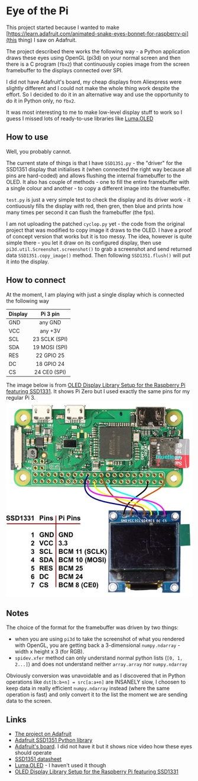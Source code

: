 # Eye of the Pi

This project started because I wanted to make [https://learn.adafruit.com/animated-snake-eyes-bonnet-for-raspberry-pi](this thing) I saw on Adafruit.

The project described there works the following way - a Python application draws these eyes using OpenGL (pi3d) on your normal screen and then there is a C program (`fbx2`)
that continuously copies image from the screen framebuffer to the displays connected over SPI.

I did not have Adafruit's board, my cheap displays from Aliexpress were slightly different and I could not make the whole thing work despite the effort.
So I decided to do it in an alternative way and use the opportunity to do it in Python only, no `fbx2`.

It was most interesting to me to make low-level display stuff to work so I guess I missed lots of ready-to-use libraries like [Luma.OLED](https://luma-oled.readthedocs.io/en/latest/hardware.html)

## How to use

Well, you probably cannot.

The current state of things is that I have `SSD1351.py` - the "driver" for the SSD1351 display that initialises it (when connected the right way because all pins are hard-coded)
and allows flushing the internal framebuffer to the OLED. It also has couple of methods - one to fill the entire framebuffer with a single colour
and another - to copy a different image into the framebuffer.

`test.py` is just a very simple test to check the display and its driver work - it contiuously fills the display with red, then gren, then blue and prints
how many times per second it can flush the framebuffer (the fps).

I am not uploading the patched `cyclop.py` yet - the code from the original project that was modified to copy image it draws to the OLED. I have a proof of concept version that
works but it is too messy. The idea, however is quite simple there - you let it draw on its configured display, then use `pi3d.util.Screenshot.screenshot()` to grab a screenshot
and send returned data `SSD1351.copy_image()` method. Then following `SSD1351.flush()` will put it into the display.

## How to connect
At the moment, I am playing with just a single display which is connected the following way

| Display        | Pi 3 pin       |
| -------------- |:--------------:|
| GND            | any GND        |
| VCC            | any +3V        |
| SCL            | 23 SCLK (SPI)  |
| SDA            | 19 MOSI (SPI)  |
| RES            | 22 GPIO 25     |
| DC             | 18 GPIO 24     |
| CS             | 24 CE0 (SPI)   |

The image below is from [OLED Display Library Setup for the Raspberry Pi featuring SSD1331](https://www.bluetin.io/displays/oled-display-raspberry-pi-ssd1331/).
It shows Pi Zero but I used exactly the same pins for my regular Pi 3.
![OLED Display Library Setup for the Raspberry Pi featuring SSD1331](docs/images/ssd1331-oled-display-raspberry-pi-connection.jpg)

## Notes

The choice of the format for the framebuffer was driven by two things:
* when you are using `pi3d` to take the screenshot of what you rendered with OpenGL, you are getting back a 3-dimensional `numpy.ndarray` - width x height x 3 (for RGB).
* `spidev.xfer` method can only understand normal python lists (`[0, 1, 2...]`) and does not understand neither `array.array` nor `numpy.ndarray`

Obviously conversion was unavoidable and as I discovered that in Python operations like `dst[b:b+n] = src[a:a+n]` are INSANELY slow, I choosen to keep
data in really efficient `numpy.ndarray` instead (where the same operation is fast) and only convert it to the list the moment we are sending data to the screen.


## Links
* [The project on Adafruit](https://learn.adafruit.com/animated-snake-eyes-bonnet-for-raspberry-pi?view=all)
* [Adafruit SSD1351 Python library](https://github.com/twchad/Adafruit_Python_SSD1351)
* [Adafruit's board](https://www.adafruit.com/product/3356). I did not have it but it shows nice video how these eyes should operate
* [SSD1351 datasheet](https://cdn-shop.adafruit.com/datasheets/SSD1351-Revision+1.3.pdf)
* [Luma.OLED](https://luma-oled.readthedocs.io/en/latest/hardware.html) - I haven't used it though
* [OLED Display Library Setup for the Raspberry Pi featuring SSD1331](https://www.bluetin.io/displays/oled-display-raspberry-pi-ssd1331/)


